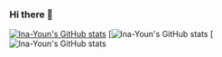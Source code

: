 ### Hi there 👋

<!--
**Ina-Youn/Ina-Youn** is a ✨ _special_ ✨ repository because its `README.md` (this file) appears on your GitHub profile.

Here are some ideas to get you started:

- 🔭 I’m currently working on ...
- 🌱 I’m currently learning ...
- 👯 I’m looking to collaborate on ...
- 🤔 I’m looking for help with ...
- 💬 Ask me about ...
- 📫 How to reach me: ...
- 😄 Pronouns: ...
- ⚡ Fun fact: ...
-->

[![Ina-Youn's GitHub stats](https://github-readme-stats.vercel.app/api?username=Ina-Youn)](https://github.com/Ina-Youn/github-readme-stats)
[![Ina-Youn's GitHub stats](https://github-readme-stats.vercel.app/api?username=Ina-Youn&show_icons=true)
[![Ina-Youn's GitHub stats](https://github-readme-stats.vercel.app/api?username=Ina-Youn&theme=catppuccin_latte_icons=true)
